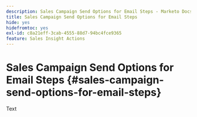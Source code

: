 ```yaml
---
description: Sales Campaign Send Options for Email Steps - Marketo Docs - Product Documentation
title: Sales Campaign Send Options for Email Steps
hide: yes
hidefromtoc: yes
exl-id: c8a21eff-3cab-4555-88d7-94bc4fce9365
feature: Sales Insight Actions
---
```

# Sales Campaign Send Options for Email Steps {#sales-campaign-send-options-for-email-steps}

Text
